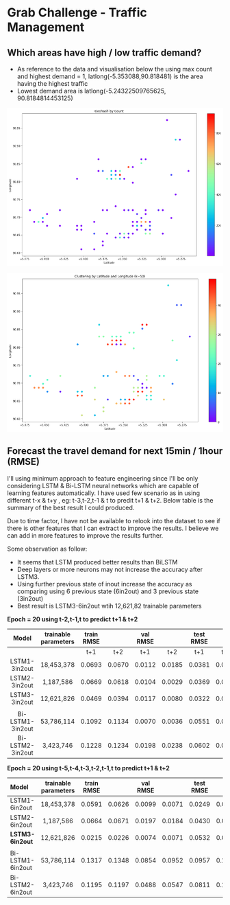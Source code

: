 # Grab Challenge - Traffic Management

## Which areas have high / low traffic demand?
- As reference to the data and visualisation below the using max count and highest demand = 1,  latlong(-5.353088,90.818481) is the area having the highest traffic
- Lowest demand area is latlong(-5.24322509765625, 90.8184814453125)

![High Demand Count Clustering](/diagram/geohash__High_demand_Count_clustering.png)

![High Demand COunt Clustering](/diagram/geohash_High_demand_clustering.png)

## Forecast the travel demand for next 15min / 1hour (RMSE)
I'll using minimum approach to feature engineering since I'll be only considering LSTM & Bi-LSTM neural networks which are capable of learning features automatically. I have used few scenario as in using different t-x & t+y , eg: t-3,t-2,t-1 & t to predit t+1 & t+2. Below table is the summary of the best result I could produced.

Due to time factor, I have not be available to relook into the dataset to see if there is other features that I can extract to improve the results. I believe we can add in more features to improve the results further. 

Some observation as follow:
 - It seems that LSTM produced better results than BiLSTM 
 - Deep layers or more neurons may not increase the accuracy after LSTM3.
 - Using further previous state of inout increase the accuracy as comparing using 6 previous state (6in2out) and 3 previous state (3in2out)
 - Best result is LSTM3-6in2out wtih 12,621,82 trainable parameters

**Epoch = 20 using t-2,t-1,t to predict t+1 & t+2**

| Model   |trainable parameters |   train RMSE   ||    val RMSE    ||    test RMSE   ||
| :---------------:|:----------:| :-----:| :-----:| :-----:| :-----:| :-----:| :-----:|
|                  |            |   t+1  |   t+2  |   t+1  |   t+2  |   t+1  |   t+2  |
| LSTM1-3in2out    | 18,453,378 | 0.0693 | 0.0670 | 0.0112 | 0.0185 | 0.0381 | 0.0427 |
| LSTM2-3in2out    | 1,187,586  | 0.0669 | 0.0618 | 0.0104 | 0.0029 | 0.0369 | 0.0432 |
| LSTM3-3in2out    | 12,621,826 | 0.0469 | 0.0394 | 0.0117 | 0.0080 | 0.0322 | 0.0499 |
|                  |            |        |        |        |
| Bi-LSTM1-3in2out | 53,786,114 | 0.1092 | 0.1134 | 0.0070 | 0.0036 | 0.0551 | 0.0627 |
| Bi-LSTM2-3in2out | 3,423,746  | 0.1228 | 0.1234 | 0.0198 | 0.0238 | 0.0602 | 0.0660 |

**Epoch = 20 using t-5,t-4,t-3,t-2,t-1,t to predict t+1 & t+2**

| Model | trainable parameters  |   train RMSE   ||    val RMSE    ||    test RMSE   ||
| :----------------|:----------:| :-----:| :-----:| :-----:| :-----:| :-----:| :-----:|
| LSTM1-6in2out    | 18,453,378 | 0.0591 | 0.0626 | 0.0099 | 0.0071 | 0.0249 | 0.0440 |
| LSTM2-6in2out    | 1,187,586  | 0.0664 | 0.0671 | 0.0197 | 0.0184 | 0.0430 | 0.0468 |
|**LSTM3-6in2out** | 12,621,826 | 0.0215 | 0.0226 | 0.0074 | 0.0071 | 0.0532 | 0.0099 |
|                  |            |        |        |        |        |        |        |
| Bi-LSTM1-6in2out | 53,786,114 | 0.1317 | 0.1348 | 0.0854 | 0.0952 | 0.0957 | 0.1188 |
| Bi-LSTM2-6in2out | 3,423,746  | 0.1195 | 0.1197 | 0.0488 | 0.0547 | 0.0811 | 0.1016 |

